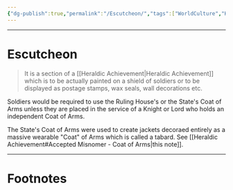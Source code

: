 ```yaml
---
{"dg-publish":true,"permalink":"/Escutcheon/","tags":["WorldCulture","History","Military"]}
---
```



---
# Escutcheon
> It is a section of a [[Heraldic Achievement\|Heraldic Achievement]] which is to be actually painted on a shield of soldiers or to be displayed as postage stamps, wax seals, wall decorations etc.

Soldiers would be required to use the Ruling House's or the State's Coat of Arms unless they are placed in the service of a Knight or Lord who holds an independent Coat of Arms. 

The State's Coat of Arms were used to create jackets decoraed entirely as a massive wearable "Coat" of Arms which is called a tabard. See [[Heraldic Achievement#Accepted Misnomer - Coat of Arms\|this note]].

---
# Footnotes